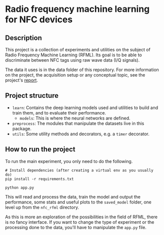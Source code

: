 # Radio frequency machine learning for NFC devices

## Description

This project is a collection of experiments and utilities on the subject of Radio Frequency Machine Learning (RFML).
Its goal is to be able to discriminate between NFC tags using raw wave data (I/Q signals).

The data it uses is in the data folder of this repository. For more information on the project, the acquisition setup
or any conceptual topic, see the project's [report](../report/final-report.pdf).

## Project structure

- `learn`: Contains the deep learning models used and utilities to build and train them, and to evaluate their performance.
    - `models`: This is where the neural networks are defined.
- `preprocess`: The modules that manipulate the datasets live in this package.
- `utils`: Some utility methods and decorators, e.g. a `timer` decorator.

## How to run the project

To run the main experiment, you only need to do the following.

```
# Install dependencies (after creating a virtual env as you usually do)
pip install -r requirements.txt

python app.py
```

This will read and process the data, train the model and output the performance, some stats and useful plots to the
`saved_model` folder, one level up from the `nfc_rfml` directory.

As this is more an exploration of the possibilities in the field of RFML, there is no fancy interface. If you want
to change the type of experiment or the processing done to the data, you'll have to manipulate the `app.py` file.